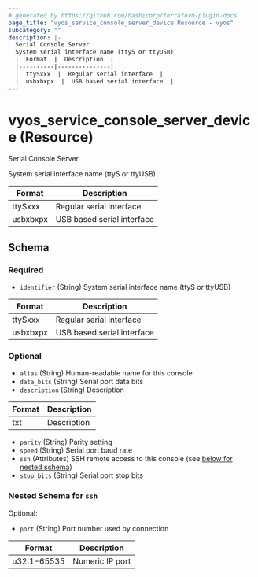 ```yaml
---
# generated by https://github.com/hashicorp/terraform-plugin-docs
page_title: "vyos_service_console_server_device Resource - vyos"
subcategory: ""
description: |-
  Serial Console Server
  System serial interface name (ttyS or ttyUSB)
  |  Format  |  Description  |
  |----------|---------------|
  |  ttySxxx  |  Regular serial interface  |
  |  usbxbxpx  |  USB based serial interface  |
---
```


# vyos_service_console_server_device (Resource)

Serial Console Server

System serial interface name (ttyS or ttyUSB)

|  Format  |  Description  |
|----------|---------------|
|  ttySxxx  |  Regular serial interface  |
|  usbxbxpx  |  USB based serial interface  |



<!-- schema generated by tfplugindocs -->
## Schema

### Required

- `identifier` (String) System serial interface name (ttyS or ttyUSB)

|  Format  |  Description  |
|----------|---------------|
|  ttySxxx  |  Regular serial interface  |
|  usbxbxpx  |  USB based serial interface  |

### Optional

- `alias` (String) Human-readable name for this console
- `data_bits` (String) Serial port data bits
- `description` (String) Description

|  Format  |  Description  |
|----------|---------------|
|  txt  |  Description  |
- `parity` (String) Parity setting
- `speed` (String) Serial port baud rate
- `ssh` (Attributes) SSH remote access to this console (see [below for nested schema](#nestedatt--ssh))
- `stop_bits` (String) Serial port stop bits

<a id="nestedatt--ssh"></a>
### Nested Schema for `ssh`

Optional:

- `port` (String) Port number used by connection

|  Format  |  Description  |
|----------|---------------|
|  u32:1-65535  |  Numeric IP port  |
